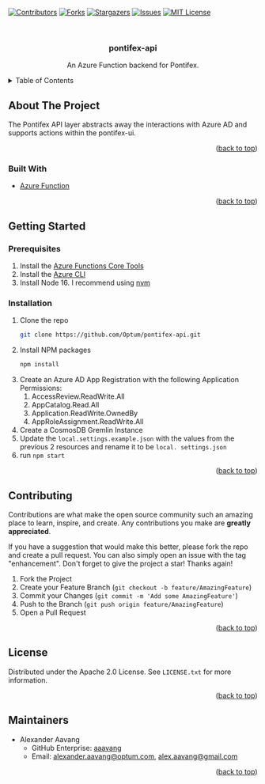 <div id="top"></div>

<!-- NOTES -->
<!--
*** Individual sections below can be removed if not needed
-->

<!-- PROJECT SHIELDS -->
<!--
*** We are using markdown "reference style" links for readability.
*** Reference links are enclosed in brackets [ ] instead of parentheses ( ).
*** See the bottom of this document for the declaration of the reference variables
*** for contributors-url, forks-url, etc. This is an optional, concise syntax you may use.
*** https://www.markdownguide.org/basic-syntax/#reference-style-links
-->
[![Contributors][contributors-shield]][contributors-url]
[![Forks][forks-shield]][forks-url]
[![Stargazers][stars-shield]][stars-url]
[![Issues][issues-shield]][issues-url]
[![MIT License][license-shield]][license-url]



<!-- PROJECT LOGO -->
<br />
<div align="center">

<h3 align="center">pontifex-api</h3>

  <p align="center">
    An Azure Function backend for Pontifex.
  </p>
</div>



<!-- TABLE OF CONTENTS -->
<details>
  <summary>Table of Contents</summary>
  <ol>
    <li>
      <a href="#about-the-project">About The Project</a>
      <ul>
        <li><a href="#built-with">Built With</a></li>
      </ul>
    </li>
    <li>
      <a href="#getting-started">Getting Started</a>
      <ul>
        <li><a href="#prerequisites">Prerequisites</a></li>
        <li><a href="#installation">Installation</a></li>
      </ul>
    </li>
    <li><a href="#usage">Usage</a></li>
    <li><a href="#contributing">Contributing</a></li>
    <li><a href="#license">License</a></li>
    <li><a href="#maintainers">Maintainers</a></li>
  </ol>
</details>



<!-- ABOUT THE PROJECT -->
## About The Project

The Pontifex API layer abstracts away the interactions with Azure AD and supports actions within the pontifex-ui.

<p align="right">(<a href="#top">back to top</a>)</p>



### Built With

* [Azure Function](https://docs.microsoft.com/en-us/azure/azure-functions/functions-overview)

<p align="right">(<a href="#top">back to top</a>)</p>



<!-- GETTING STARTED -->
## Getting Started

### Prerequisites

1. Install the [Azure Functions Core Tools](https://docs.microsoft.com/en-us/azure/azure-functions/functions-run-local?tabs=v4%2Cmacos%2Ccsharp%2Cportal%2Cbash#install-the-azure-functions-core-tools)
2. Install the [Azure CLI](https://docs.microsoft.com/en-us/cli/azure/install-azure-cli)
3. Install Node 16.  I recommend using [nvm](https://github.com/nvm-sh/nvm#installing-and-updating)

### Installation

1. Clone the repo
   ```sh
   git clone https://github.com/Optum/pontifex-api.git
   ```
2. Install NPM packages
   ```sh
   npm install
   ```
3. Create an Azure AD App Registration with the following Application Permissions:
    1. AccessReview.ReadWrite.All
    2. AppCatalog.Read.All
    3. Application.ReadWrite.OwnedBy
    4. AppRoleAssignment.ReadWrite.All
4. Create a CosmosDB Gremlin Instance
5. Update the `local.settings.example.json` with the values from the previous 2 resources and rename it to
   be `local. settings.json`
6. run `npm start`

<p align="right">(<a href="#top">back to top</a>)</p>



<!-- CONTRIBUTING -->
## Contributing

Contributions are what make the open source community such an amazing place to learn, inspire, and create. Any contributions you make are **greatly appreciated**.

If you have a suggestion that would make this better, please fork the repo and create a pull request. You can also simply open an issue with the tag "enhancement".
Don't forget to give the project a star! Thanks again!

1. Fork the Project
2. Create your Feature Branch (`git checkout -b feature/AmazingFeature`)
3. Commit your Changes (`git commit -m 'Add some AmazingFeature'`)
4. Push to the Branch (`git push origin feature/AmazingFeature`)
5. Open a Pull Request

<p align="right">(<a href="#top">back to top</a>)</p>



<!-- LICENSE -->
## License

Distributed under the Apache 2.0 License. See `LICENSE.txt` for more information.

<p align="right">(<a href="#top">back to top</a>)</p>



<!-- MAINTAINERS -->
## Maintainers

- Alexander Aavang
  - GitHub Enterprise: [aaavang](https://github.com/aaavang)
  - Email: alexander.aavang@optum.com, alex.aavang@gmail.com

<p align="right">(<a href="#top">back to top</a>)</p>



<!-- MARKDOWN LINKS & IMAGES -->
<!-- https://www.markdownguide.org/basic-syntax/#reference-style-links -->
[contributors-shield]: https://img.shields.io/github/contributors/Optum/pontifex-api.svg?style=for-the-badge
[contributors-url]: https://github.com/Optum/pontifex-api/graphs/contributors
[forks-shield]: https://img.shields.io/github/forks/Optum/pontifex-api.svg?style=for-the-badge
[forks-url]: https://github.com/Optum/pontifex-api/network/members
[stars-shield]: https://img.shields.io/github/stars/Optum/pontifex-api.svg?style=for-the-badge
[stars-url]: https://github.com/Optum/pontifex-api/stargazers
[issues-shield]: https://img.shields.io/github/issues/Optum/pontifex-api.svg?style=for-the-badge
[issues-url]: https://github.com/Optum/pontifex-api/issues
[license-shield]: https://img.shields.io/github/license/Optum/pontifex-api.svg?style=for-the-badge
[license-url]: https://github.com/Optum/pontifex-api/blob/master/LICENSE.txt
[linkedin-shield]: https://img.shields.io/badge/-LinkedIn-black.svg?style=for-the-badge&logo=linkedin&colorB=555
[product-screenshot]: images/screenshot.png
